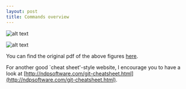 ```yaml
---
layout: post
title: Commands overview
---
```


![alt text](https://macrocosme.github.io/images/github-git-cheat-sheet.jpg "cheat sheet")

![alt text](https://macrocosme.github.io/images/github-git-cheat-sheet2.jpg "cheat sheet")

You can find the original pdf of the above figures [here](https://services.github.com/on-demand/downloads/github-git-cheat-sheet.pdf).

For another good `cheat sheet'-style website, I encourage you to have a look
at [http://ndpsoftware.com/git-cheatsheet.html](http://ndpsoftware.com/git-cheatsheet.html).
